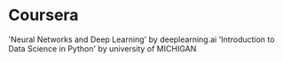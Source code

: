 # Coursera
'Neural Networks and Deep Learning'  by deeplearning.ai
'Introduction to Data Science in Python' by university of MICHIGAN
